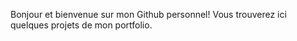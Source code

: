 Bonjour et bienvenue sur mon Github personnel!
Vous trouverez ici quelques projets de mon portfolio.
<!---
Guyar42/Guyar42 is a ✨ special ✨ repository because its `README.md` (this file) appears on your GitHub profile.
You can click the Preview link to take a look at your changes.
--->
